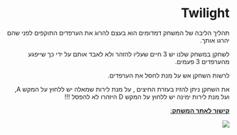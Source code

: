 
<div dir="rtl" lang="he">

# Twilight
תהליך הליבה של המשחק דמדומים הוא בעצם להרוג את הערפדים התוקפים לפני שהם יהרגו אותך.

לשחקן במשחק שלנו יש 3 חיים שעליו להזהר ולא לאבד אותם על ידי כך שייפגע מהערפדים 3 פעמים.

לרשות השחקן אש על מנת לחסל את הערפדים.

את השחקן ניתן להזיז בעזרת החיצים , על מנת לירות שמאלה יש ללחוץ על המקש A, ועל מנת לירות ימינה יש ללחוץ על המקש D
היזהרו לא להפסל !!!

[**קישור לאתר המשחק**:](https://s-k-games.itch.io/twilight) 


![](https://github.com/S-K-Game/HW5/blob/master/Twilight/Assets/images/Game.png)




</div>
